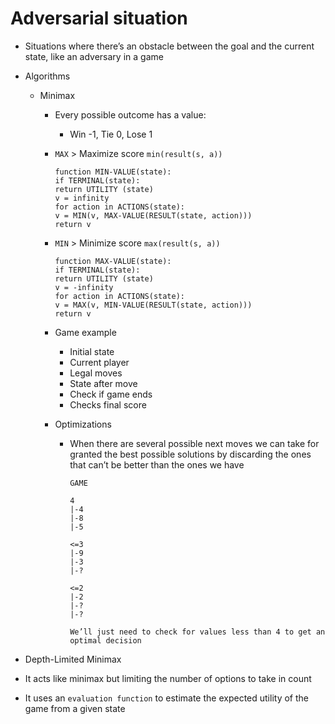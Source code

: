 # Adversarial situation

-   Situations where there’s an obstacle between the goal and the current state, like an adversary in a game
-   Algorithms

    -   Minimax

        -   Every possible outcome has a value:
            -   Win -1, Tie 0, Lose 1
        -   `MAX` > Maximize score `min(result(s, a))`

            ```
            function MIN-VALUE(state):
            if TERMINAL(state):
            return UTILITY (state)
            v = infinity
            for action in ACTIONS(state):
            v = MIN(v, MAX-VALUE(RESULT(state, action)))
            return v
            ```

        -   `MIN` > Minimize score `max(result(s, a))`

            ```
            function MAX-VALUE(state):
            if TERMINAL(state):
            return UTILITY (state)
            v = -infinity
            for action in ACTIONS(state):
            v = MAX(v, MIN-VALUE(RESULT(state, action)))
            return v
            ```

        -   Game example
            -   Initial state
            -   Current player
            -   Legal moves
            -   State after move
            -   Check if game ends
            -   Checks final score
        -   Optimizations

            -   When there are several possible next moves we can take for granted the best possible solutions by discarding the ones that can’t be better than the ones we have

                ```
                GAME

                4
                |-4
                |-8
                |-5

                <=3
                |-9
                |-3
                |-?

                <=2
                |-2
                |-?
                |-?

                We’ll just need to check for values less than 4 to get an optimal decision
                ```

-   Depth-Limited Minimax
-   It acts like minimax but limiting the number of options to take in count
-   It uses an `evaluation function` to estimate the expected utility of the game from a given state
